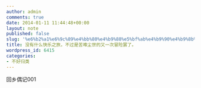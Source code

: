 ```yaml
---
author: admin
comments: true
date: 2014-01-11 11:44:48+00:00
layout: note
published: false
slug: '%e6%b2%a1%e6%9c%89%e4%bb%80%e4%b9%88%e5%bf%ab%e4%b9%90%e4%b9%8b%e6%97%85%ef%bc%8c%e4%b8%8d%e8%bf%87%e6%98%af%e8%8b%a6%e9%9a%be%e5%b0%98%e4%b8%96%e7%9a%84%e5%8f%88%e4%b8%80%e6%ac%a1%e5%86%92%e9%99%a9'
title: 没有什么快乐之旅，不过是苦难尘世的又一次冒险罢了。
wordpress_id: 6415
categories:
- 不好归类
---
```


回乡偶记001
